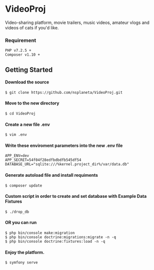 # VideoProj
Video-sharing platform, movie trailers, music videos, amateur vlogs and videos of cats if you'd like.


### Requirement

```
PHP v7.2.5 +
Composer v1.10 +
```

## Getting Started

#### Download the source

```
$ git clone https://github.com/nsplaneta/VideoProj.git
```

#### Move to the new directory

```
$ cd VideoProj
```

#### Create a new file .env

```
$ vim .env
```

#### Write these enviroment parameters into the new .env file

```
APP_ENV=dev
APP_SECRET=54f04f28edfbdbdfb545df54
DATABASE_URL="sqlite:///%kernel.project_dir%/var/data.db"
```

#### Generate autoload file and install requiments

```
$ composer update
```

#### Custom script in order to create and set database with Example Data Fixtures

```
$ ./drop_db
```

#### OR you can run

```
$ php bin/console make:migration
$ php bin/console doctrine:migrations:migrate -n -q
$ php bin/console doctrine:fixtures:load -n -q
```

#### Enjoy the platform.

```
$ symfony serve
```
